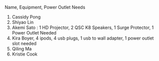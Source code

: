 Name, Equipment, Power Outlet Needs
1. Cassidy Pong
2. Shiyao Lin
3. Akemi Sato : 1 HD Projector, 2 QSC K8 Speakers, 1 Surge Protector, 1 Power Outlet Needed
4. Kira Boyer, 4 ipods, 4 usb plugs, 1 usb to wall adapter, 1 power outlet slot needed
5. Qiling Ma
6. Kristie Cook
